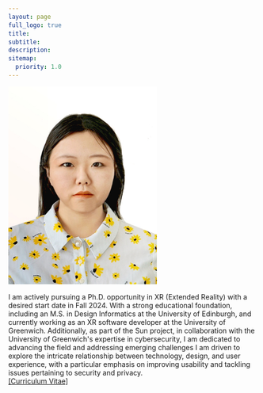 ```yaml
---
layout: page
full_logo: true
title: 
subtitle: 
description:  
sitemap:
  priority: 1.0
---
```

  <img src="assets/img/photo.jpg" alt="Your Name" style="width: 300px; height: 400px;">
  <p class="describe-text">
      I am actively pursuing a Ph.D. opportunity in XR (Extended Reality) with a desired start date in Fall 2024. With a strong educational foundation, including an M.S. in Design Informatics at the University of Edinburgh, and currently working as an XR software developer at the University of Greenwich. Additionally, as part of the Sun project, in collaboration with the University of Greenwich's expertise in cybersecurity, I am dedicated to advancing the field and addressing emerging challenges I am driven to explore the intricate relationship between technology, design, and user experience, with a particular emphasis on improving usability and tackling issues pertaining to security and privacy.
    
<br>
<a href="https://github.com/shiqi-yu/shiqi-yu.github.io/raw/master/assets/Shiqi%20YU_CV.pdf">[Curriculum Vitae]</a>




<br>
<br>
<br>
<br>
<br>
<br>
<br>
